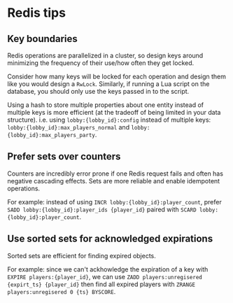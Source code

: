 # Redis tips

## Key boundaries

Redis operations are parallelized in a cluster, so design keys around minimizing the frequency of their use/how often they get locked.

Consider how many keys will be locked for each operation and design them like you would design a `RwLock`. Similarly, if running a Lua script on the database, you should only use the keys passed in to the script.

Using a hash to store multiple properties about one entity instead of multiple keys is more efficient (at the tradeoff of being limited in your data structure). i.e. using `lobby:{lobby_id}:config` instead of multiple keys: `lobby:{lobby_id}:max_players_normal` and `lobby:{lobby_id}:max_players_party`.

## Prefer sets over counters

Counters are incredibly error prone if one Redis request fails and often has negative cascading effects. Sets are more reliable and enable idempotent operations.

For example: instead of using `INCR lobby:{lobby_id}:player_count`, prefer `SADD lobby:{lobby_id}:player_ids {player_id}` paired with `SCARD lobby:{lobby_id}:player_count`.

## Use sorted sets for acknowledged expirations

Sorted sets are efficient for finding expired objects.

For example: since we can't ackhowledge the expiration of a key with `EXPIRE players:{player_id}`, we can use `ZADD players:unregisered {expirt_ts} {player_id}` then find all expired players with `ZRANGE players:unregisered 0 {ts} BYSCORE`.
